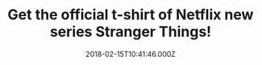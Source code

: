 ---
campaign-uuid: "c-dcca05a0-bf2b-4f7d-acb2-386d84696b3d"
type: "Product"
category: "Fashion"
date: "2018-02-15T10:41:46.000Z"
end-date: "2018-07-31T23:59:00.000Z"
disable-form: false
is_promoted: false
has_entry_page: false
title: "Get the official t-shirt of Netflix new series Stranger Things!"
competition-description: "<p>Don’t miss the chance to get the official t-shirt of\
  \ the sensational Netflix series Stranger Things! If you are one of the biggest\
  \ fans of the show, this is a must in your wardrobe. Available in different sizes\
  \ for all kind of tastes and printed in black tones with a photo front design of\
  \ the craziest Hawkins boys will make everyone notice you. Get it now!</p>\n"
banner-img: "https://assets.expresslyapp.com/asset-00374849-fc5b-4c16-9fbb-59e6ad169ff8.jpg"
logo-left-href: "https://nmemerch.com/products/alice-cooper-vintage-poster-mens-t-shirt?variant=26194878085"
logo-left-image: "nmemerch-logo.jpg"
logo-left-title: "NME Merch"
has-winner: false
country-restrictions:
- "GB"
---